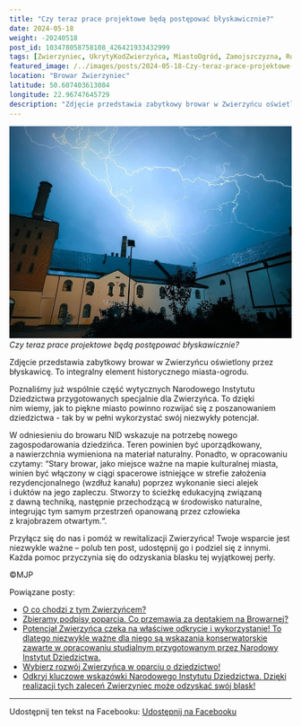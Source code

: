 ```yaml
---
title: "Czy teraz prace projektowe będą postępować błyskawicznie?"
date: 2024-05-18
weight: -20240518
post_id: 103478058758108_426421933432999
tags: [Zwierzyniec, UkrytyKodZwierzyńca, MiastoOgród, Zamojszczyzna, Roztocze, Lubelskie, villarestituta, turystyka, dziedzictwo, zabytki, krajobrazy, TajemnicePrzeszłości, PodróżeWczasie, MagiczneMiejsce, BrowarZwierzyniec]
featured_image: /../images/posts/2024-05-18-Czy-teraz-prace-projektowe-beda-postepowac-blyskawicznie.jpg
location: "Browar Zwierzyniec"
latitude: 50.607403613084
longitude: 22.96747645729
description: "Zdjęcie przedstawia zabytkowy browar w Zwierzyńcu oświetlony przez błyskawicę. To integralny element historycznego miasta-ogrodu...."
---
```


![Czy teraz prace projektowe będą postępować błyskawicznie?](/images/posts/2024-05-18-Czy-teraz-prace-projektowe-beda-postepowac-blyskawicznie.jpg)
*Czy teraz prace projektowe będą postępować błyskawicznie?*

Zdjęcie przedstawia zabytkowy browar w Zwierzyńcu oświetlony przez błyskawicę. To integralny element historycznego miasta-ogrodu.

Poznaliśmy już wspólnie część wytycznych Narodowego Instytutu Dziedzictwa przygotowanych specjalnie dla Zwierzyńca. To dzięki nim wiemy, jak to piękne miasto powinno rozwijać się z poszanowaniem dziedzictwa - tak by w pełni wykorzystać swój niezwykły potencjał.

W odniesieniu do browaru NID wskazuje na potrzebę nowego zagospodarowania dziedzińca. Teren powinien być uporządkowany, a nawierzchnia wymieniona na materiał naturalny. Ponadto, w opracowaniu czytamy: “Stary browar, jako miejsce ważne na mapie kulturalnej miasta, winien być włączony w ciągi spacerowe istniejące w strefie założenia rezydencjonalnego (wzdłuż kanału) poprzez wykonanie sieci alejek i duktów na jego zapleczu. Stworzy to ścieżkę edukacyjną związaną z dawną techniką, następnie przechodzącą w  środowisko naturalne, integrując tym samym przestrzeń opanowaną przez człowieka z krajobrazem otwartym.“.

Przyłącz się do nas i pomóż w rewitalizacji Zwierzyńca!
Twoje wsparcie jest niezwykle ważne – polub ten post, udostępnij go i podziel się z innymi.
Każda pomoc przyczynia się do odzyskania blasku tej wyjątkowej perły.



©MJP

Powiązane posty:
- [O co chodzi z tym Zwierzyńcem?](/posts/O-co-chodzi-z-tym-Zwierzyncem)
- [Zbieramy podpisy poparcia. Co przemawia za deptakiem na Browarnej?](/posts/Zbieramy-podpisy-poparcia-Co-przemawia-za-deptakiem)
- [Potencjał Zwierzyńca czeka na właściwe odkrycie i wykorzystanie! To dlatego niezwykle ważne dla niego są wskazania konserwatorskie zawarte w opracowaniu studialnym przygotowanym przez Narodowy Instytut Dziedzictwa.](/posts/Potencjal-Zwierzynca-czeka-na-wlasciwe-odkrycie)
- [Wybierz rozwój Zwierzyńca w oparciu o dziedzictwo!](/posts/Wybierz-rozwoj-Zwierzynca-w-oparciu-o-dziedzictwo)
- [Odkryj kluczowe wskazówki Narodowego Instytutu Dziedzictwa. Dzięki realizacji tych zaleceń Zwierzyniec może odzyskać swój blask!](/posts/Odkryj-kluczowe-wskazowki-Narodowego-Instytutu-Dziedzictwa)


---

Udostępnij ten tekst na Facebooku:
[Udostępnij na Facebooku](https://www.facebook.com/sharer/sharer.php?u=https://stowarzyszeniewachniewskiej.pl/posts/Czy-teraz-prace-projektowe-beda-postepowac-blyskawicznie)

<script type="application/ld+json">
{
  "@context": "https://schema.org",
  "@type": "BlogPosting",
  "headline": "Czy teraz prace projektowe będą postępować błyskawicznie?",
  "datePublished": "2024-05-18",
  "dateModified": "2024-05-18",
  "author": {
    "@type": "Person",
    "name": "Michał Jan Patyk"
  },
  "publisher": {
    "@type": "Organization",
    "name": "Stowarzyszenie im. Aleksandry Wachniewskiej",
    "logo": {
      "@type": "ImageObject",
      "url": "https://stowarzyszeniewachniewskiej.pl/images/logo/logo.svg"
    }
  },
  "mainEntityOfPage": {
    "@type": "WebPage",
    "@id": "https://stowarzyszeniewachniewskiej.pl/posts/Czy-teraz-prace-projektowe-beda-postepowac-blyskawicznie"
  },
  "image": {
    "@type": "ImageObject",
    "url": "https://stowarzyszeniewachniewskiej.pl/images/posts/2024-05-18-Czy-teraz-prace-projektowe-beda-postepowac-blyskawicznie.jpg"
  },
  "articleSection": "Dziedzictwo Kulturowe i Zabytki",
  "keywords": "Zwierzyniec, UkrytyKodZwierzyńca, MiastoOgród, Zamojszczyzna, Roztocze, Lubelskie, villarestituta, turystyka, dziedzictwo, zabytki, krajobrazy, TajemnicePrzeszłości, PodróżeWczasie, MagiczneMiejsce, BrowarZwierzyniec",
  "wordCount": 164,
  "articleBody": "Zdjęcie przedstawia zabytkowy browar w Zwierzyńcu oświetlony przez błyskawicę. To integralny element historycznego miasta-ogrodu.\n\nPoznaliśmy już wspólnie część wytycznych Narodowego Instytutu Dziedzictwa przygotowanych specjalnie dla Zwierzyńca. To dzięki nim wiemy, jak to piękne miasto powinno rozwijać się z poszanowaniem dziedzictwa - tak by w pełni wykorzystać swój niezwykły potencjał.\n\nW odniesieniu do browaru NID wskazuje na potrzebę nowego zagospodarowania dziedzińca. Teren powinien być uporządkowany, a nawierzchnia wymieniona na materiał naturalny. Ponadto, w opracowaniu czytamy: “Stary browar, jako miejsce ważne na mapie kulturalnej miasta, winien być włączony w ciągi spacerowe istniejące w strefie założenia rezydencjonalnego (wzdłuż kanału) poprzez wykonanie sieci alejek i duktów na jego zapleczu. Stworzy to ścieżkę edukacyjną związaną z dawną techniką, następnie przechodzącą w  środowisko naturalne, integrując tym samym przestrzeń opanowaną przez człowieka z krajobrazem otwartym.“.\n\nPrzyłącz się do nas i pomóż w rewitalizacji Zwierzyńca!\nTwoje wsparcie jest niezwykle ważne – polub ten post, udostępnij go i podziel się z innymi.\nKażda pomoc przyczynia się do odzyskania blasku tej wyjątkowej perły.\n\n              \n\n©MJP",
  "description": "Odkryj piękno Zwierzyńca i jego zabytki.",
  "copyrightHolder": {
    "@type": "Person",
    "name": "Michał Jan Patyk"
  }
}
</script>
<script type="application/ld+json">
{
  "@context": "https://schema.org",
  "@type": "BreadcrumbList",
  "itemListElement": [
    {
      "@type": "ListItem",
      "position": 1,
      "name": "Home",
      "item": "https://stowarzyszeniewachniewskiej.pl"
    },
    {
      "@type": "ListItem",
      "position": 2,
      "name": "posts",
      "item": "https://stowarzyszeniewachniewskiej.pl/posts"
    },
    {
      "@type": "ListItem",
      "position": 3,
      "name": "Czy teraz prace projektowe będą postępować błyskawicznie?",
      "item": "https://stowarzyszeniewachniewskiej.pl/posts/Czy-teraz-prace-projektowe-beda-postepowac-blyskawicznie"
    }
  ]
}
</script>
